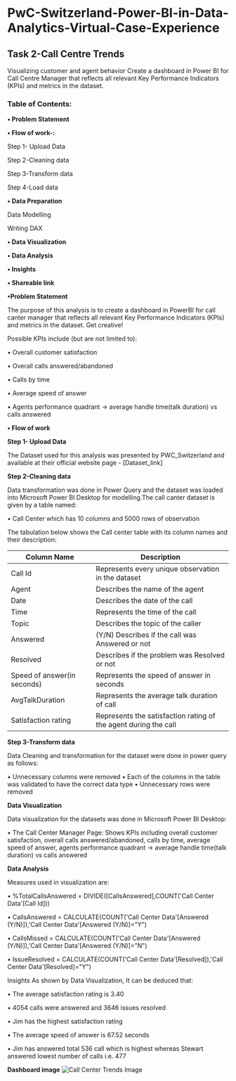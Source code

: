 # PwC-Switzerland-Power-BI-in-Data-Analytics-Virtual-Case-Experience

## Task 2-Call Centre Trends
Visualizing customer and agent behavior Create a dashboard in Power BI for Call Centre Manager that reflects all relevant Key Performance Indicators (KPIs) and metrics in the dataset.

### **Table of Contents:**
**• Problem Statement**

**• Flow of work-:**

Step 1- Upload Data
             
Step 2-Cleaning data
            
Step 3-Transform data
             
Step 4-Load data 

**• Data Preparation**

Data Modelling

Writing DAX 

**• Data Visualization**

**• Data Analysis**

**• Insights**

**• Shareable link**

**•Problem Statement**

The purpose of this analysis is to create a dashboard in PowerBI for call canter manager that reflects all relevant Key Performance Indicators (KPIs) and metrics in the dataset. Get creative!

Possible KPIs include (but are not limited to):

• Overall customer satisfaction

• Overall calls answered/abandoned

• Calls by time

• Average speed of answer

• Agents performance quadrant -> average handle time(talk duration) vs calls answered

**• Flow of work**

**Step 1- Upload Data**

The Dataset used for this analysis was presented by PWC_Switzerland and available at their official website page - [Dataset_link]

**Step 2-Cleaning data**

Data transformation was done in Power Query and the dataset was loaded into Microsoft Power BI Desktop for modelling.The call canter dataset is given by a table named:

• Call Center which has 10 columns and 5000 rows of observation

The tabulation below shows the Call center table with its column names and their description:

| Column Name | Description |
|--- | --- |
| Call Id | Represents every unique observation in the dataset |
| Agent | Describes the name of the agent |
| Date | Describes the date of the call |
| Time | Represents the time of the call |
| Topic | Describes the topic of the caller |
| Answered | (Y/N) Describes if the call was Answered or not |
| Resolved | Describes if the problem was Resolved or not |
| Speed of answer(in seconds) |	Represents the speed of answer in seconds|
| AvgTalkDuration	| Represents the average talk duration of call |
| Satisfaction rating |	Represents the satisfaction rating of the agent during the call |

**Step 3-Transform data**

Data Cleaning and transformation for the dataset were done in power query as follows: 

• Unnecessary columns were removed 
• Each of the columns in the table was validated to have the correct data type 
• Unnecessary rows were removed


**Data Visualization**

Data visualization for the datasets was done in Microsoft Power BI Desktop: 

• The Call Center Manager Page: Shows KPIs including overall customer satisfaction, overall calls answered/abandoned, calls by time, average speed of answer, agents performance quadrant -> average handle time(talk duration) vs calls answered

**Data Analysis**

Measures used in visualization are:

• %TotalCallsAnswered = DIVIDE([CallsAnswered],COUNT('Call Center Data'[Call Id]))

• CallsAnswered = CALCULATE(COUNT('Call Center Data'[Answered (Y/N)]),'Call Center Data'[Answered (Y/N)]="Y")

• CallsMissed = CALCULATE(COUNT('Call Center Data'[Answered (Y/N)]),'Call Center Data'[Answered (Y/N)]="N")

• IssueResolved = CALCULATE(COUNT('Call Center Data'[Resolved]),'Call Center Data'[Resolved]="Y")


Insights
As shown by Data Visualization, It can be deduced that:

• The average satisfaction rating is 3.40

• 4054 calls were answered and 3646 issues resolved

• Jim has the highest satisfaction rating

• The average speed of answer is 67.52 seconds

• Jim has answered total 536 call which is highest whereas Stewart answered lowest number of calls i.e. 477

**Dashboard image**
![Call Center Trends Image](https://github.com/Sambhaji968/PwC-Switzerland-Power-BI-in-Data-Analytics-Virtual-Internship-Case-Experience/assets/157734829/97edc7ea-22ed-4543-9e92-3e101e009cce)


